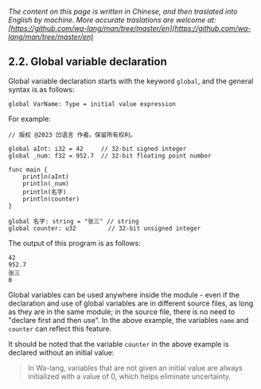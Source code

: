 *The content on this page is written in Chinese, and then traslated into English by machine. More accurate traslations are welcome at: [https://github.com/wa-lang/man/tree/master/en](https://github.com/wa-lang/man/tree/master/en)*

## 2.2. Global variable declaration

Global variable declaration starts with the keyword `global`, and the general syntax is as follows:

```wa
global VarName: Type = initial value expression
```

For example:

```wa
// 版权 @2023 凹语言 作者。保留所有权利。

global aInt: i32 = 42     // 32-bit signed integer
global _num: f32 = 952.7  // 32-bit floating point number

func main {
    println(aInt)
    println(_num)
    println(名字)
    println(counter)
}

global 名字: string = "张三" // string
global counter: u32         // 32-bit unsigned integer
```

The output of this program is as follows:

```
42
952.7
张三
0
```

Global variables can be used anywhere inside the module - even if the declaration and use of global variables are in different source files, as long as they are in the same module; in the source file, there is no need to "declare first and then use". In the above example, the variables `name` and `counter` can reflect this feature.

It should be noted that the variable `counter` in the above example is declared without an initial value:
> In Wa-lang, variables that are not given an initial value are always initialized with a value of 0, which helps eliminate uncertainty.